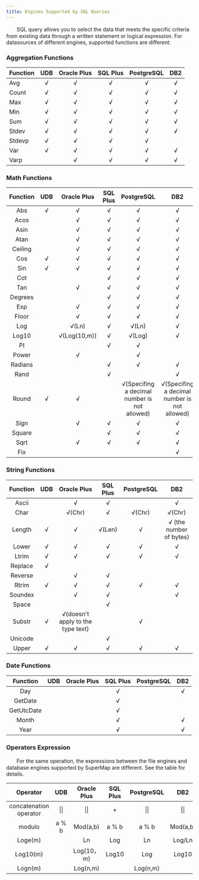 ```yaml
---
title: Engines Supported by SQL Queries
---
```


　　SQL query allows you to select the data that meets the specific criteria from existing data through a written statement or logical expression. For datasources of different engines, supported functions are different.

### Aggregation Functions

 Function | UDB | Oracle Plus | SQL Plus | PostgreSQL | DB2
 :------ | :---: | :----: | :----: | :------: | :----: 
 Avg | √ | √ | √ | √ | √
 Count | √ | √ | √ | √ | √
 Max | √ | √ | √ | √ | √
 Min | √ | √ | √ | √ | √
 Sum | √ | √ | √ | √ | √
 Stdev | √ | √ | √ | √ | √
 Stdevp | √ | √ | √ | √ |
 Var | √ | √ | √ | √ | √
 Varp |   | √ | √ | √ | √

### Math Functions

Function | UDB | Oracle Plus | SQL Plus | PostgreSQL | DB2
 :----: | :---: | :---: | :---: | :---: | :---: 
 Abs | √ | √ | √ | √ | √
 Acos |   | √ | √ | √ | √
 Asin |   | √ | √ | √ | √
 Atan |   | √ | √ | √ | √ 
 Ceiling |   | √ | √ | √ | √
 Cos | √ | √ | √ | √ | √ 
 Sin | √ | √ | √ | √ | √ 
 Cot |   |   | √ | √ | √
 Tan |   | √ | √ | √ | √ 
 Degrees |   |   | √ | √ | √
 Exp |   | √ | √ | √ | √ 
 Floor |   | √ | √ | √ | √
 Log |   | √(Ln) | √ | √(Ln) | √ 
 Log10 |   | √(Log(10,m)) | √ | √(Log) | √
 PI |   |   | √ | √ |  
 Power |   | √ |   | √ |  
 Radians |   |   | √ | √ | √
 Rand |   |   | √ |   | √
 Round | √ | √ |   | √(Specifing a decimal number is not allowed) | √(Specifing a decimal number is not allowed)
 Sign |   | √ | √ | √ | √
 Square |   |   | √ | √ | √
 Sqrt |   | √ | √ | √ | √
 Fix |   |   |   |   | √

### String Functions

 Function | UDB | Oracle Plus | SQL Plus | PostgreSQL | DB2
 :----: | :---: | :---: | :---: | :---: | :---: 
 Ascii |   | √ | √ |   | √
 Char |   | √(Chr) | √ | √(Chr) | √(Chr)
 Length | √ | √ | √(Len) | √ | √ (the number of bytes)
 Lower | √ | √ | √ | √ | √
 Ltrim | √ | √ | √ | √ | √
 Replace | √ |   |   |   |  
 Reverse |   | √ | √ |   |  
 Rtrim | √ | √ | √ | √ | √
 Soundex |   | √ | √ |   | √
 Space |   |   | √ |   |  
 Substr | √ | √(doesn't apply to the type text) |   | √ |  
 Unicode |   |   | √ |   |  
 Upper | √ | √ | √ | √ | √

### Date Functions

 Function | UDB | Oracle Plus | SQL Plus | PostgreSQL | DB2
 :----: | :---: | :---: | :---: | :---: | :---: 
 Day |   |   | √ |   | √
 GetDate |   |   | √ |   |  
 GetUtcDate |   |   | √ |   |  
 Month |   |   | √ |   | √
 Year |   |   | √ |   | √

### Operators Expression

　　For the same operation, the expressions between the file engines and database engines supported by SuperMap are different. See the table for details.

 Operator | UDB | Oracle Plus | SQL Plus | PostgreSQL | DB2
 :----: | :---: | :---: | :---: | :---: | :---: 
 concatenation operator | &#124;&#124; | &#124;&#124; | + | &#124;&#124; | &#124;&#124;
 modulo | a % b | Mod(a,b) | a % b | a % b | Mod(a,b)
 Loge(m) |   | Ln | Log | Ln | Log/Ln
 Log10(m) |   | Log(10，m) | Log10 | Log | Log10
 Logn(m) |   | Log(n,m) |   | Log(n,m) |  
